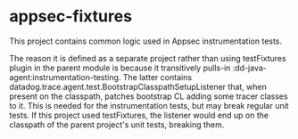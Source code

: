 # appsec-fixtures

This project contains common logic used in Appsec instrumentation tests.

The reason it is defined as a separate project rather than using testFixtures plugin in the parent module is because it
transitively pulls-in :dd-java-agent:instrumentation-testing.
The latter contains datadog.trace.agent.test.BootstrapClasspathSetupListener that, when present on the classpath,
patches bootstrap CL adding some tracer classes to it.
This is needed for the instrumentation tests, but may break regular unit tests.
If this project used testFixtures, the listener would end up on the classpath of the parent project's unit tests, breaking them.
